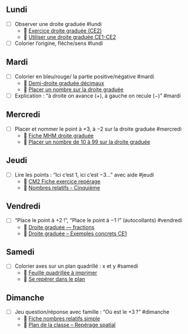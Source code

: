 ## Lundi
- [ ] Observer une droite graduée #lundi
  - 📄 [Exercice droite graduée (CE2)](http://ekladata.com/fU4e5ddhKeTbOFR3J4sxu5IFcBM/CE2-Placer-des-nombres-entiers-sur-une-droite-graduee.pdf)
  - 🎥 [Utiliser une droite graduée CE1-CE2](https://www.youtube.com/watch?v=A3vze57R9w0)
- [ ] Colorier l’origine, flèche/sens #lundi

## Mardi
- [ ] Colorier en bleu/rouge/ la partie positive/négative #mardi
  - 📄 [Demi-droite graduée décimaux](https://mathezca.org/wp-content/uploads/2020/06/exercice_diriges_reperage_decimaux_6eme_nc5-1.pdf)
  - 🎥 [Placer un nombre sur la droite graduée](https://lesfondamentaux.reseau-canope.fr/video/mathematiques/nombres/comparaison-de-nombres-de-0-a-99/placer-un-nombre-de-10-a-99-sur-la-droite-graduee)
- [ ] Explication : “à droite on avance (+), à gauche on recule (−)” #mardi

## Mercredi
- [ ] Placer et nommer le point à +3, à −2 sur la droite graduée #mercredi
  - 📄 [Fiche MHM droite graduée](https://methodeheuristique.com/wp-content/uploads/2020/11/mhm-exos-complementaires-numeration.pdf)
  - 🎥 [Placer un nombre de 10 à 99 sur la droite graduée](https://www.lumni.fr/video/placer-un-nombre-de-10-a-99-sur-la-droite-graduee-les-fondamentaux)

## Jeudi
- [ ] Lire les points : “Ici c’est 1, ici c’est −3…” avec aide #jeudi
  - 📄 [CM2 Fiche exercice repérage](https://ec-michel-savigny.ac-versailles.fr/IMG/pdf/21-_reperer_et_placer_des_nombres_entiers_sur_une_droite_graduee_exercices.pdf)
  - 🎥 [Nombres relatifs - Cinquième](https://www.youtube.com/watch?v=YivvFtSuzno)

## Vendredi
- [ ] “Place le point à +2 !”, “Place le point à −1 !” (autocollants) #vendredi
  - 📄 [Droite graduée — fractions](http://mathematiques.daval.free.fr/IMG/pdf/6_E03_Fractions_droite.pdf)
  - 🎥 [Droite graduée – Exemples concrets CE1](https://www.youtube.com/watch?v=OzG90L7NChM)

## Samedi
- [ ] Colorier axes sur un plan quadrillé : x et y #samedi
  - 📄 [Feuille quadrillée à imprimer](https://modelesetplus.com/education/feuilles-quadrillees/)
  - 🎥 [Se repérer dans le plan](https://www.lumni.fr/video/comment-se-reperer-dans-le-plan)

## Dimanche
- [ ] Jeu question/réponse avec famille : “Où est le +3 ?” #dimanche
  - 📄 [Fiche nombres relatifs simple](https://www.ecoledecrevette.fr/wp-content/uploads/2019/03/tJyb3QZtKhBp_E37wbeSmqSQm0wencadrer-par-centaines-et-dizaines.pdf)
  - 🎥 [Plan de la classe – Repérage spatial](https://www.youtube.com/watch?v=HVt9pTOTh_4)

